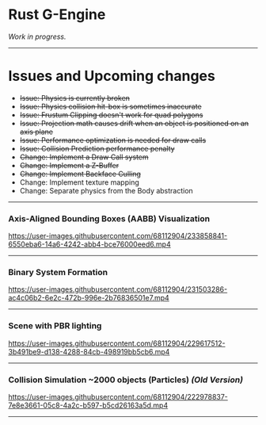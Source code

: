 # Rust G-Engine
*Work in progress.*
___
# Issues and Upcoming changes 
* ~~Issue: Physics is currently broken~~
* ~~Issue: Physics collision hit-box is sometimes inaccurate~~
* ~~Issue: Frustum Clipping doesn't work for quad polygons~~
* ~~Issue: Projection math causes drift when an object is positioned on an axis plane~~
* ~~Issue: Performance optimization is needed for draw calls~~
* ~~Issue: Collision Prediction performance penalty~~
* ~~Change: Implement a Draw Call system~~
* ~~Change: Implement a Z-Buffer~~
* ~~Change: Implement Backface Culling~~
* Change: Implement texture mapping
* Change: Separate physics from the Body abstraction 

___
### Axis-Aligned Bounding Boxes (AABB) Visualization
https://user-images.githubusercontent.com/68112904/233858841-6550eba6-14a6-4242-abb4-bce76000eed6.mp4

___
### Binary System Formation
https://user-images.githubusercontent.com/68112904/231503286-ac4c06b2-6e2c-472b-996e-2b76836501e7.mp4

___
### Scene with PBR lighting
https://user-images.githubusercontent.com/68112904/229617512-3b491be9-d138-4288-84cb-498919bb5cb6.mp4

___
### Collision Simulation ~2000 objects (Particles) *(Old Version)*
https://user-images.githubusercontent.com/68112904/222978837-7e8e3661-05c8-4a2c-b597-b5cd26163a5d.mp4

___
